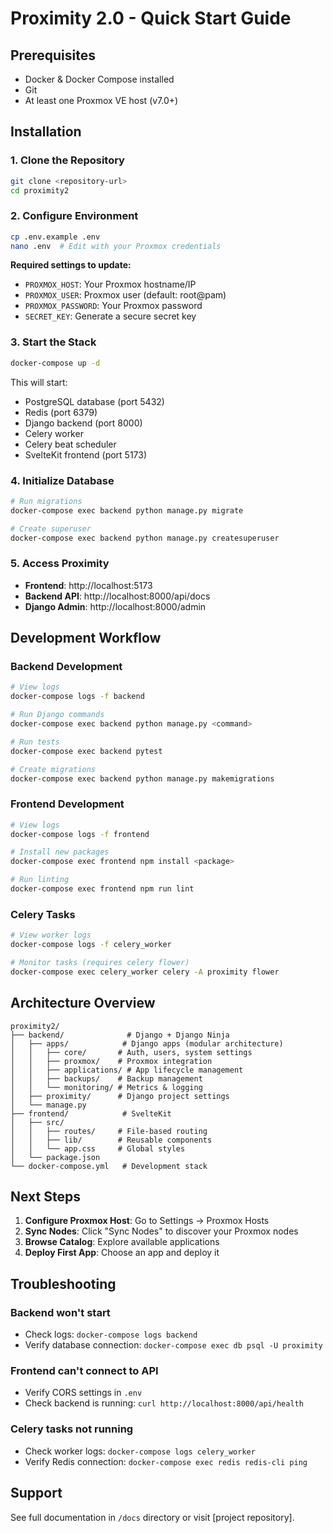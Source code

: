 # Proximity 2.0 - Quick Start Guide

## Prerequisites

- Docker & Docker Compose installed
- Git
- At least one Proxmox VE host (v7.0+)

## Installation

### 1. Clone the Repository

```bash
git clone <repository-url>
cd proximity2
```

### 2. Configure Environment

```bash
cp .env.example .env
nano .env  # Edit with your Proxmox credentials
```

**Required settings to update:**
- `PROXMOX_HOST`: Your Proxmox hostname/IP
- `PROXMOX_USER`: Proxmox user (default: root@pam)
- `PROXMOX_PASSWORD`: Your Proxmox password
- `SECRET_KEY`: Generate a secure secret key

### 3. Start the Stack

```bash
docker-compose up -d
```

This will start:
- PostgreSQL database (port 5432)
- Redis (port 6379)
- Django backend (port 8000)
- Celery worker
- Celery beat scheduler
- SvelteKit frontend (port 5173)

### 4. Initialize Database

```bash
# Run migrations
docker-compose exec backend python manage.py migrate

# Create superuser
docker-compose exec backend python manage.py createsuperuser
```

### 5. Access Proximity

- **Frontend**: http://localhost:5173
- **Backend API**: http://localhost:8000/api/docs
- **Django Admin**: http://localhost:8000/admin

## Development Workflow

### Backend Development

```bash
# View logs
docker-compose logs -f backend

# Run Django commands
docker-compose exec backend python manage.py <command>

# Run tests
docker-compose exec backend pytest

# Create migrations
docker-compose exec backend python manage.py makemigrations
```

### Frontend Development

```bash
# View logs
docker-compose logs -f frontend

# Install new packages
docker-compose exec frontend npm install <package>

# Run linting
docker-compose exec frontend npm run lint
```

### Celery Tasks

```bash
# View worker logs
docker-compose logs -f celery_worker

# Monitor tasks (requires celery flower)
docker-compose exec celery_worker celery -A proximity flower
```

## Architecture Overview

```
proximity2/
├── backend/              # Django + Django Ninja
│   ├── apps/            # Django apps (modular architecture)
│   │   ├── core/       # Auth, users, system settings
│   │   ├── proxmox/    # Proxmox integration
│   │   ├── applications/ # App lifecycle management
│   │   ├── backups/    # Backup management
│   │   └── monitoring/ # Metrics & logging
│   ├── proximity/      # Django project settings
│   └── manage.py
├── frontend/            # SvelteKit
│   ├── src/
│   │   ├── routes/     # File-based routing
│   │   ├── lib/        # Reusable components
│   │   └── app.css     # Global styles
│   └── package.json
└── docker-compose.yml   # Development stack
```

## Next Steps

1. **Configure Proxmox Host**: Go to Settings → Proxmox Hosts
2. **Sync Nodes**: Click "Sync Nodes" to discover your Proxmox nodes
3. **Browse Catalog**: Explore available applications
4. **Deploy First App**: Choose an app and deploy it

## Troubleshooting

### Backend won't start
- Check logs: `docker-compose logs backend`
- Verify database connection: `docker-compose exec db psql -U proximity`

### Frontend can't connect to API
- Verify CORS settings in `.env`
- Check backend is running: `curl http://localhost:8000/api/health`

### Celery tasks not running
- Check worker logs: `docker-compose logs celery_worker`
- Verify Redis connection: `docker-compose exec redis redis-cli ping`

## Support

See full documentation in `/docs` directory or visit [project repository].
